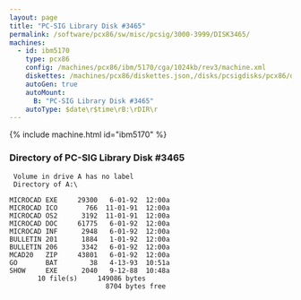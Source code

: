 ```yaml
---
layout: page
title: "PC-SIG Library Disk #3465"
permalink: /software/pcx86/sw/misc/pcsig/3000-3999/DISK3465/
machines:
  - id: ibm5170
    type: pcx86
    config: /machines/pcx86/ibm/5170/cga/1024kb/rev3/machine.xml
    diskettes: /machines/pcx86/diskettes.json,/disks/pcsigdisks/pcx86/diskettes.json
    autoGen: true
    autoMount:
      B: "PC-SIG Library Disk #3465"
    autoType: $date\r$time\rB:\rDIR\r
---
```


{% include machine.html id="ibm5170" %}

### Directory of PC-SIG Library Disk #3465

     Volume in drive A has no label
     Directory of A:\

    MICROCAD EXE     29300   6-01-92  12:00a
    MICROCAD ICO       766  11-01-91  12:00a
    MICROCAD OS2      3192  11-01-91  12:00a
    MICROCAD DOC     61775   6-01-92  12:00a
    MICROCAD INF      2948   6-01-92  12:00a
    BULLETIN 201      1884   1-01-92  12:00a
    BULLETIN 206      3342   6-01-92  12:00a
    MCAD20   ZIP     43801   6-01-92  12:00a
    GO       BAT        38   4-13-93  10:51a
    SHOW     EXE      2040   9-12-88  10:48a
           10 file(s)     149086 bytes
                            8704 bytes free
